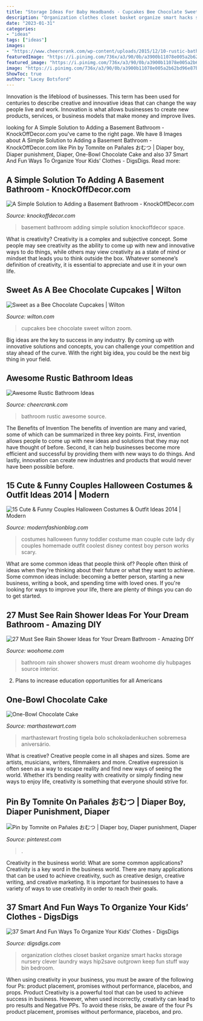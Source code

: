 ```yaml
---
title: "Storage Ideas For Baby Headbands - Cupcakes Bee Chocolate Sweet Wilton Zoom"
description: "Organization clothes closet basket organize smart hacks storage nursery clever laundry ways hip2save outgrown keep fun stuff way bin bedroom"
date: "2023-01-31"
categories:
- "ideas"
tags: ["ideas"]
images:
- "https://www.cheercrank.com/wp-content/uploads/2015/12/10-rustic-bathroom-ideas.jpg"
featuredImage: "https://i.pinimg.com/736x/a3/90/0b/a3900b11078e005a2b62bd96e87bd957--little-things-comics.jpg"
featured_image: "https://i.pinimg.com/736x/a3/90/0b/a3900b11078e005a2b62bd96e87bd957--little-things-comics.jpg"
image: "https://i.pinimg.com/736x/a3/90/0b/a3900b11078e005a2b62bd96e87bd957--little-things-comics.jpg"
ShowToc: true
author: "Lacey Botsford"
---
```



Innovation is the lifeblood of businesses. This term has been used for centuries to describe creative and innovative ideas that can change the way people live and work. Innovation is what allows businesses to create new products, services, or business models that make money and improve lives.

	

		
looking for A Simple Solution to Adding a Basement Bathroom - KnockOffDecor.com you've came to the right page. We have 8 Images about A Simple Solution to Adding a Basement Bathroom - KnockOffDecor.com like Pin by Tomnite on Pañales おむつ | Diaper boy, Diaper punishment, Diaper, One-Bowl Chocolate Cake and also 37 Smart And Fun Ways To Organize Your Kids’ Clothes - DigsDigs. Read more:
		
    
## A Simple Solution To Adding A Basement Bathroom - KnockOffDecor.com

<img loading=lazy src="https://knockoffdecor.com/wp-content/uploads/2017/08/basement-bathroom-1-650x899.jpg" onerror="this.onerror=null;this.src='https://tse4.mm.bing.net/th?id=OIP.kbqQueYLngu-hA5rbh-9VgHaKP&amp;pid=15.1';" alt="A Simple Solution to Adding a Basement Bathroom - KnockOffDecor.com">

_Source: knockoffdecor.com_

>basement bathroom adding simple solution knockoffdecor space. 

	

What is creativity?
Creativity is a complex and subjective concept. Some people may see creativity as the ability to come up with new and innovative ways to do things, while others may view creativity as a state of mind or mindset that leads you to think outside the box. Whatever someone’s definition of creativity, it is essential to appreciate and use it in your own life.

    
## Sweet As A Bee Chocolate Cupcakes | Wilton

<img loading=lazy src="https://www.wilton.com/dw/image/v2/AAWA_PRD/on/demandware.static/-/Sites-wilton-project-master/default/dw260b61a0/images/project/WLPROJ-9172/WiltonFondantBeeHero.jpg?sw=1440&amp;sh=750&amp;sm=fit" onerror="this.onerror=null;this.src='https://tse1.mm.bing.net/th?id=OIP.s2D23tLvEiLPli_76jXS5AHaHa&amp;pid=15.1';" alt="Sweet as a Bee Chocolate Cupcakes | Wilton">

_Source: wilton.com_

>cupcakes bee chocolate sweet wilton zoom. 

	

Big ideas are the key to success in any industry. By coming up with innovative solutions and concepts, you can challenge your competition and stay ahead of the curve. With the right big idea, you could be the next big thing in your field.

    
## Awesome Rustic Bathroom Ideas

<img loading=lazy src="https://www.cheercrank.com/wp-content/uploads/2015/12/10-rustic-bathroom-ideas.jpg" onerror="this.onerror=null;this.src='https://tse3.mm.bing.net/th?id=OIP.HN3NfDRGwzsnRJYwhFnXXAHaLH&amp;pid=15.1';" alt="Awesome Rustic Bathroom Ideas">

_Source: cheercrank.com_

>bathroom rustic awesome source. 

	

The Benefits of Invention
The benefits of invention are many and varied, some of which can be summarized in three key points. First, invention allows people to come up with new ideas and solutions that they may not have thought of before. Second, it can help businesses become more efficient and successful by providing them with new ways to do things. And lastly, innovation can create new industries and products that would never have been possible before.

    
## 15 Cute &amp; Funny Couples Halloween Costumes &amp; Outfit Ideas 2014 | Modern

<img loading=lazy src="http://modernfashionblog.com/wp-content/uploads/2014/10/15-Cute-Funny-Couples-Halloween-Costumes-Outfit-Ideas-2014-15.jpg" onerror="this.onerror=null;this.src='https://tse3.mm.bing.net/th?id=OIP.veORAoMqoaSazef5kV0_vAHaNJ&amp;pid=15.1';" alt="15 Cute &amp; Funny Couples Halloween Costumes &amp; Outfit Ideas 2014 | Modern">

_Source: modernfashionblog.com_

>costumes halloween funny toddler costume man couple cute lady diy couples homemade outfit coolest disney contest boy person works scary. 

	

What are some common ideas that people think of?
People often think of ideas when they're thinking about their future or what they want to achieve. Some common ideas include: becoming a better person, starting a new business, writing a book, and spending time with loved ones. If you're looking for ways to improve your life, there are plenty of things you can do to get started.

    
## 27 Must See Rain Shower Ideas For Your Dream Bathroom - Amazing DIY

<img loading=lazy src="https://www.woohome.com/wp-content/uploads/2015/03/Rain-Showers-Bathroom-ideas-woohome-8.jpg" onerror="this.onerror=null;this.src='https://tse1.mm.bing.net/th?id=OIP.nTsgr9KjZeWGMchHIB-8iQHaLo&amp;pid=15.1';" alt="27 Must See Rain Shower Ideas for Your Dream Bathroom - Amazing DIY">

_Source: woohome.com_

>bathroom rain shower showers must dream woohome diy hubpages source interior. 

	

2. Plans to increase education opportunities for all Americans 

    
## One-Bowl Chocolate Cake

<img loading=lazy src="http://assets.marthastewart.com/styles/wmax-1500/d31/one-bowl-chocolate-cake-D105483/one-bowl-chocolate-cake-D105483_horiz.jpg?itok=SUxCWQpN" onerror="this.onerror=null;this.src='https://tse1.mm.bing.net/th?id=OIP.AEo9eV1k5Wyh93kHMGYpbQHaEK&amp;pid=15.1';" alt="One-Bowl Chocolate Cake">

_Source: marthastewart.com_

>marthastewart frosting tigela bolo schokoladenkuchen sobremesa aniversário. 

	

What is creative?
Creative people come in all shapes and sizes. Some are artists, musicians, writers, filmmakers and more. Creative expression is often seen as a way to escape reality and find new ways of seeing the world. Whether it’s bending reality with creativity or simply finding new ways to enjoy life, creativity is something that everyone should strive for.

    
## Pin By Tomnite On Pañales おむつ | Diaper Boy, Diaper Punishment, Diaper

<img loading=lazy src="https://i.pinimg.com/736x/a3/90/0b/a3900b11078e005a2b62bd96e87bd957--little-things-comics.jpg" onerror="this.onerror=null;this.src='https://tse3.mm.bing.net/th?id=OIP.qWhXVH8NE38eO-k5WIaeXwHaJ4&amp;pid=15.1';" alt="Pin by Tomnite on Pañales おむつ | Diaper boy, Diaper punishment, Diaper">

_Source: pinterest.com_

>. 

	

Creativity in the business world: What are some common applications?
Creativity is a key word in the business world. There are many applications that can be used to achieve creativity, such as creative design, creative writing, and creative marketing. It is important for businesses to have a variety of ways to use creativity in order to reach their goals.

    
## 37 Smart And Fun Ways To Organize Your Kids’ Clothes - DigsDigs

<img loading=lazy src="http://www.digsdigs.com/photos/smart-and-fun-kids-clothes-organizing-ideas-10-554x742.jpg" onerror="this.onerror=null;this.src='https://tse2.mm.bing.net/th?id=OIP.CmoSgjOuLn1yJ8G1ue1Z_wHaJ6&amp;pid=15.1';" alt="37 Smart And Fun Ways To Organize Your Kids’ Clothes - DigsDigs">

_Source: digsdigs.com_

>organization clothes closet basket organize smart hacks storage nursery clever laundry ways hip2save outgrown keep fun stuff way bin bedroom. 

	

When using creativity in your business, you must be aware of the following four Ps: product placement, promises without performance, placebos, and props. Product
Creativity is a powerful tool that can be used to achieve success in business. However, when used incorrectly, creativity can lead to pro results and Negative PPs. To avoid these risks, be aware of the four Ps product placement, promises without performance, placebos, and pro.

